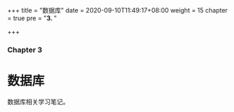 +++
title = "数据库"
date = 2020-09-10T11:49:17+08:00
weight = 15
chapter = true
pre = "<b>3. </b>"

+++

### Chapter 3

# 数据库

数据库相关学习笔记。